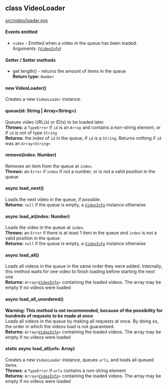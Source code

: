 ## class VideoLoader
[src/video/loader.mjs](/src/video/loader.mjs)

#### Events emitted
 - `video` - Emitted when a video in the queue has been loaded.  
   Arguments: ([`VideoInfo`](info.md))

#### Getter / Setter methods
 - get length() - returns the amount of items in the queue  
   <b>Return type:</b> `Number`

#### new VideoLoader()
Creates a new `VideoLoader` instance.

#### queue(id: String | Array\<String\>)
Queues video URL(s) or ID(s) to be loaded later.  
<b>Throws:</b> a `TypeError` if `id` is an `Array` and contains a non-string element, or if `id` is not of type `String`  
<b>Returns:</b> the index of `id` in the queue, if `id` is a `String`. Returns nothing if `id` was an `Array<String>`

#### remove(index: Number)
Removes an item from the queue at `index`\.  
<b>Throws:</b> an `Error` if `index` if not a number, or is not a valid position in the queue

#### async load_next()
Loads the next video in the queue, if possible.  
<b>Returns:</b> `null` if the queue is empty, a [`VideoInfo`](info.md) instance otherwise

#### async load_at(index: Number)
Loads the video in the queue at `index`\.  
<b>Throws:</b> an `Error` if there is at least 1 item in the queue _and_ `index` is not a valid position in the queue  
<b>Returns:</b> `null` if the queue is empty, a [`VideoInfo`](info.md) instance otherwise

#### async load_all()
Loads all videos in the queue in the same order they were added. Internally, this method waits for one video to finish loading before starting the next one  
<b>Returns:</b> `Array<`[`VideoInfo`](info.md)`>` containing the loaded videos. The array may be empty if no videos were loaded

#### async load_all_unordered()
<b>Warning: This method is not recommended, because of the possibility for hundreds of requests to be made at once</b>  
Loads all videos in the queue by making all requests at once. By doing so, the order in which the videos load is not guaranteed.  
<b>Returns:</b> `Array<`[`VideoInfo`](info.md)`>` containing the loaded videos. The array may be empty if no videos were loaded

#### static async load_all(urls: Array<String>)
Creates a new `VideoLoader` instance, queues `urls`, and loads all queued items.  
<b>Throws:</b> a `TypeError` if `urls` contains a non-string element  
<b>Returns:</b> `Array<`[`VideoInfo`](info.md)`>` containing the loaded videos. The array may be empty if no videos were loaded
